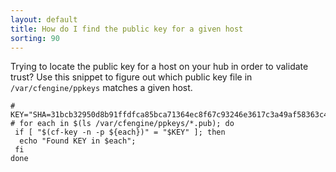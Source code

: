 ```yaml
---
layout: default
title: How do I find the public key for a given host
sorting: 90
---
```


Trying to locate the public key for a host on your hub in order to validate
trust? Use this snippet to figure out which public key file in
`/var/cfengine/ppkeys` matches a given host.

```console
# KEY="SHA=31bcb32950d8b91ffdfca85bca71364ec8f67c93246e3617c3a49af58363c4a1"
# for each in $(ls /var/cfengine/ppkeys/*.pub); do
 if [ "$(cf-key -n -p ${each})" = "$KEY" ]; then
  echo "Found KEY in $each";
 fi
done
```
